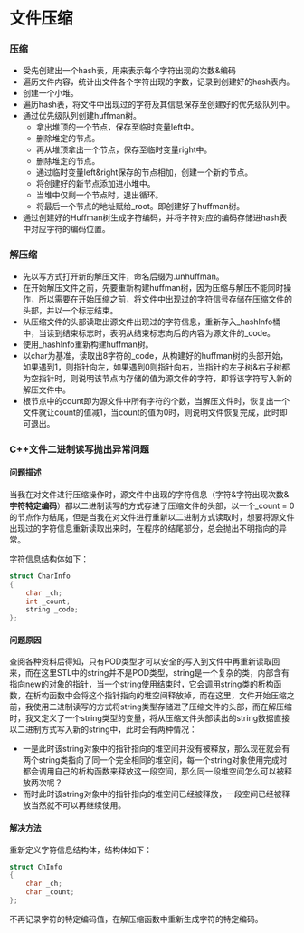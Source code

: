 # 文件压缩

### 压缩

* 受先创建出一个hash表，用来表示每个字符出现的次数&编码
* 遍历文件内容，统计出文件各个字符出现的字数，记录到创建好的hash表内。
* 创建一个小堆。
* 遍历hash表，将文件中出现过的字符及其信息保存至创建好的优先级队列中。
* 通过优先级队列创建huffman树。
  * 拿出堆顶的一个节点，保存至临时变量left中。
  * 删除堆定的节点。
  * 再从堆顶拿出一个节点，保存至临时变量right中。
  * 删除堆定的节点。
  * 通过临时变量left&right保存的节点相加，创建一个新的节点。
  * 将创建好的新节点添加进小堆中。
  * 当堆中仅剩一个节点时，退出循环。
  * 将最后一个节点的地址赋给_root。即创建好了huffman树。
* 通过创建好的Huffman树生成字符编码，并将字符对应的编码存储进hash表中对应字符的编码位置。

### 解压缩

* 先以写方式打开新的解压文件，命名后缀为.unhuffman。
* 在开始解压文件之前，先要重新构建huffman树，因为压缩与解压不能同时操作，所以需要在开始压缩之前，将文件中出现过的字符信号存储在压缩文件的头部，并以一个标志结束。
* 从压缩文件的头部读取出源文件出现过的字符信息，重新存入_hashInfo桶中，当读到结束标志时，表明从结束标志向后的内容为源文件的\_code。
* 使用_hashInfo重新构建huffman树。
* 以char为基准，读取出8字符的\_code，从构建好的huffman树的头部开始，如果遇到1，则指针向左，如果遇到0则指针向右，当指针的左子树&右子树都为空指针时，则说明该节点内存储的值为源文件的字符，即将该字符写入新的解压文件中。
* 根节点中的count即为源文件中所有字符的个数，当解压文件时，恢复出一个文件就让count的值减1，当count的值为0时，则说明文件恢复完成，此时即可退出。

### C++文件二进制读写抛出异常问题

#### 问题描述

当我在对文件进行压缩操作时，源文件中出现的字符信息（字符&字符出现次数&**字符特定编码**）都以二进制读写的方式存进了压缩文件的头部，以一个_count = 0的节点作为结尾，但是当我在对文件进行重新以二进制方式读取时，想要将源文件出现过的字符信息重新读取出来时，在程序的结尾部分，总会抛出不明指向的异常。

字符信息结构体如下：

```c++
struct CharInfo
{
    char _ch;
    int _count;
    string _code;
};
```

#### 问题原因

查阅各种资料后得知，只有POD类型才可以安全的写入到文件中再重新读取回来，而在这里STL中的string并不是POD类型，string是一个复杂的类，内部含有指向new的对象的指针，当一个string使用结束时，它会调用string类的析构函数，在析构函数中会将这个指针指向的堆空间释放掉，而在这里，文件开始压缩之前，我使用二进制读写的方式将string类型存储进了压缩文件的头部，而在解压缩时，我又定义了一个string类型的变量，将从压缩文件头部读出的string数据直接以二进制方式写入新的string中，此时会有两种情况：

* 一是此时该string对象中的指针指向的堆空间并没有被释放，那么现在就会有两个string类指向了同一个完全相同的堆空间，每一个string对象使用完成时都会调用自己的析构函数来释放这一段空间，那么同一段堆空间怎么可以被释放两次呢？
* 而时此时该string对象中的指针指向的堆空间已经被释放，一段空间已经被释放当然就不可以再继续使用。

#### 解决方法

重新定义字符信息结构体，结构体如下：

```c++
struct ChInfo
{
    char _ch;
    char _count;
};
```

不再记录字符的特定编码值，在解压缩函数中重新生成字符的特定编码。